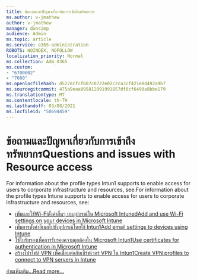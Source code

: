 ```yaml
---
title: ข้อถามและปัญหาเกี่ยวกับการเข้าถึงทรัพยากร
ms.author: v-jmathew
author: v-jmathew
manager: dansimp
audience: Admin
ms.topic: article
ms.service: o365-administration
ROBOTS: NOINDEX, NOFOLLOW
localization_priority: Normal
ms.collection: Adm_O365
ms.custom:
- "6700002"
- "7680"
ms.openlocfilehash: d5278cfcf607c0722e02c2ca3cf421e0d492a9b7
ms.sourcegitcommit: 475a9eaa095812091991857df6cf6490a8bbe179
ms.translationtype: MT
ms.contentlocale: th-TH
ms.lasthandoff: 03/08/2021
ms.locfileid: "50694459"
---
```

# <a name="questions-and-issues-with-resource-access"></a><span data-ttu-id="90d12-102">ข้อถามและปัญหาเกี่ยวกับการเข้าถึงทรัพยากร</span><span class="sxs-lookup"><span data-stu-id="90d12-102">Questions and issues with Resource access</span></span>

<span data-ttu-id="90d12-103">For information about the profile types Intun1 supports to enable access for users to corporate infrastructure and resources, see:</span><span class="sxs-lookup"><span data-stu-id="90d12-103">For information about the profile types Intune supports to enable access for users to corporate infrastructure and resources, see:</span></span>

- [<span data-ttu-id="90d12-104">เพิ่มและใช้Wi-Fiตั้งค่าอื่นๆ บนอุปกรณ์ใน Microsoft Intuned</span><span class="sxs-lookup"><span data-stu-id="90d12-104">Add and use Wi-Fi settings on your devices in Microsoft Intune</span></span>](https://docs.microsoft.com/mem/intune/configuration/wi-fi-settings-configure)
- [<span data-ttu-id="90d12-105">เพิ่มการตั้งค่าอีเมลไปยังอุปกรณ์โดยใช้ Intun1</span><span class="sxs-lookup"><span data-stu-id="90d12-105">Add email settings to devices using Intune</span></span>](https://docs.microsoft.com/mem/intune/configuration/email-settings-configure)
- [<span data-ttu-id="90d12-106">ใช้ใบรับรองเพื่อการรับรองความถูกต้องใน Microsoft Intun1</span><span class="sxs-lookup"><span data-stu-id="90d12-106">Use certificates for authentication in Microsoft Intune</span></span>](https://docs.microsoft.com/mem/intune/protect/certificates-configure)
- [<span data-ttu-id="90d12-107">สร้างโปรไฟล์ VPN เพื่อเชื่อมต่อกับเซิร์ฟเวอร์ VPN ใน Intun1</span><span class="sxs-lookup"><span data-stu-id="90d12-107">Create VPN profiles to connect to VPN servers in Intune</span></span>](https://docs.microsoft.com/mem/intune/configuration/vpn-settings-configure)

[<span data-ttu-id="90d12-108">อ่านเพิ่มเติม...</span><span class="sxs-lookup"><span data-stu-id="90d12-108">Read more...</span></span>](https://docs.microsoft.com/mem/intune/configuration/device-profile-troubleshoot)
